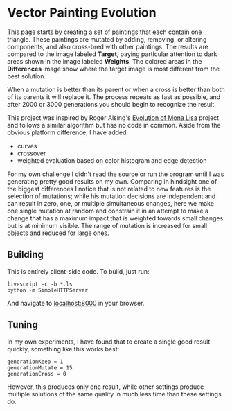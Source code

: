 Vector Painting Evolution
=========================

[This page][1] starts by creating a set of paintings that each contain one
triangle. These paintings are mutated by adding, removing, or
altering components, and also cross-bred with other paintings. The results are
compared to the image labeled **Target**, paying particular attention to dark
areas shown in the image labeled **Weights**. The colored areas in the
**Differences** image show where the target image is most different from the
best solution.

When a mutation is better than its parent or when a cross is better than both of
its parents it will replace it. The process repeats as fast as possible, and
after 2000 or 3000 generations you should begin to recognize the result.

This project was inspired by Roger Alsing's [Evolution of Mona Lisa][2] project
and follows a similar algorithm but has no code in common. Aside from the obvious
platform difference, I have added:

* curves
* crossover
* weighted evaluation based on color histogram and edge detection

For my own challenge I didn't read the source or run the program until I was
generating pretty good results on my own. Comparing in hindsight one of the
biggest differences I notice that is not related to new features is the
selection of mutations; while his mutation decisions are independent and can
result in zero, one, or multiple simultaneous changes, here we make one single
mutation at random and constrain it in an attempt to make a change that has a
maximum impact that is weighted towards small changes but is at minimum visible.
The range of mutation is increased for small objects and reduced for large ones.

Building
--------

This is entirely client-side code. To build, just run:

    livescript -c -b *.ls
    python -m SimpleHTTPServer

And navigate to [localhost:8000][3] in your browser.

Tuning
------

In my own experiments, I have found that to create a single good result quickly,
something like this works best:

    generationKeep = 1
    generationMutate = 15
    generationCross = 0

However, this produces only one result, while other settings produce multiple
solutions of the same quality in much less time than these settings do.


[1]: http://svachalek.github.com/svgdna/
[2]: http://rogeralsing.com/2008/12/07/genetic-programming-evolution-of-mona-lisa/
[3]: http://localhost:8000

